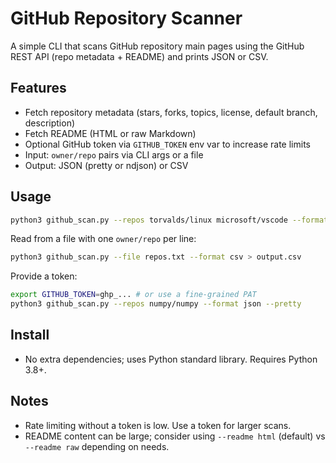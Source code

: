 # GitHub Repository Scanner

A simple CLI that scans GitHub repository main pages using the GitHub REST API (repo metadata + README) and prints JSON or CSV.

## Features
- Fetch repository metadata (stars, forks, topics, license, default branch, description)
- Fetch README (HTML or raw Markdown)
- Optional GitHub token via `GITHUB_TOKEN` env var to increase rate limits
- Input: `owner/repo` pairs via CLI args or a file
- Output: JSON (pretty or ndjson) or CSV

## Usage

```bash
python3 github_scan.py --repos torvalds/linux microsoft/vscode --format json --pretty
```

Read from a file with one `owner/repo` per line:

```bash
python3 github_scan.py --file repos.txt --format csv > output.csv
```

Provide a token:

```bash
export GITHUB_TOKEN=ghp_... # or use a fine-grained PAT
python3 github_scan.py --repos numpy/numpy --format json --pretty
```

## Install

- No extra dependencies; uses Python standard library. Requires Python 3.8+.

## Notes
- Rate limiting without a token is low. Use a token for larger scans.
- README content can be large; consider using `--readme html` (default) vs `--readme raw` depending on needs.